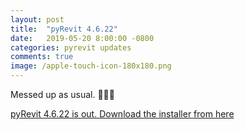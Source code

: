 ```yaml
---
layout: post
title:  "pyRevit 4.6.22"
date:   2019-05-20 8:00:00 -0800
categories: pyrevit updates
comments: true
image: /apple-touch-icon-180x180.png
---
```


Messed up as usual. 🤦🏻‍♂️

[pyRevit 4.6.22 is out. Download the installer from here](https://github.com/eirannejad/pyRevit/releases)

